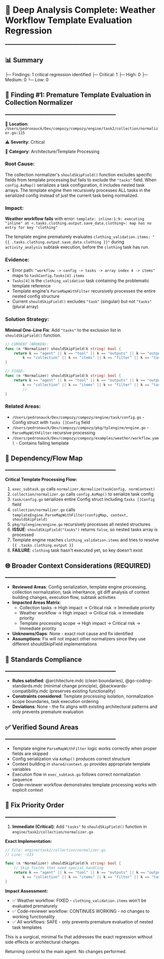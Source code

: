 # 🔎 Deep Analysis Complete: Weather Workflow Template Evaluation Regression

━━━━━━━━━━━━━━━━━━━━━━━━━━━━━━━━━━━━━━━━━━━

## 📊 Summary

├─ Findings: 1 critical regression identified
├─ Critical: 1
├─ High: 0
├─ Medium: 0
└─ Low: 0

## 🧩 Finding #1: Premature Template Evaluation in Collection Normalizer

━━━━━━━━━━━━━━━━━━━━━━━━━━━━━━━━━━━━━━━━━━━

📍 **Location**: `/Users/pedronauck/Dev/compozy/compozy/engine/task2/collection/normalizer.go:115`

⚠️ **Severity**: Critical

📂 **Category**: Architecture/Template Processing

### Root Cause:

The collection normalizer's `shouldSkipField()` function excludes specific fields from template processing but fails to exclude the `"tasks"` field. When `config.AsMap()` serializes a task configuration, it includes nested task arrays. The template engine then recursively processes ALL tasks in the serialized config instead of just the current task being normalized.

### Impact:

**Weather workflow fails** with error: `template: inline:1:9: executing "inline" at <.tasks.clothing.output.save_data.clothing>: map has no entry for key "clothing"`

The template engine prematurely evaluates `clothing_validation.items: "{{ .tasks.clothing.output.save_data.clothing }}"` during `activity_analysis` subtask execution, before the `clothing` task has run.

### Evidence:

- Error path: `"workflow -> config -> tasks -> array index 4 -> items"` maps to `taskConfig.Tasks[4].items`
- `Tasks[4]` is the `clothing_validation` task containing the problematic template reference
- Template engine's `ParseMapWithFilter` recursively processes the entire nested config structure
- Current `shouldSkipField()` excludes `"task"` (singular) but not `"tasks"` (plural array)

### Solution Strategy:

**Minimal One-Line Fix**: Add `"tasks"` to the exclusion list in `shouldSkipField()` function.

```go
// CURRENT (BROKEN):
func (n *Normalizer) shouldSkipField(k string) bool {
    return k == "agent" || k == "tool" || k == "outputs" || k == "output" ||
        k == "collection" || k == "items" || k == "filter" || k == "task"
}

// FIXED:
func (n *Normalizer) shouldSkipField(k string) bool {
    return k == "agent" || k == "tool" || k == "outputs" || k == "output" ||
        k == "collection" || k == "items" || k == "filter" || k == "task" || k == "tasks"
        //                                                                    ^^^^^^^^^^^^
}
```

### Related Areas:

- `/Users/pedronauck/Dev/compozy/compozy/engine/task/config.go` - Config struct with `Tasks []Config` field
- `/Users/pedronauck/Dev/compozy/compozy/pkg/tplengine/engine.go` - `ParseMapWithFilter` recursive processing
- `/Users/pedronauck/Dev/compozy/compozy/examples/weather/workflow.yaml` - Contains failing template

## 🔗 Dependency/Flow Map

━━━━━━━━━━━━━━━━━━━━━━━━━━━━━━━━━━━━━━━━━━━

**Critical Template Processing Flow:**

1. `exec_subtask.go` calls `normalizer.Normalize(taskConfig, normContext)`
2. `collection/normalizer.go` calls `config.AsMap()` to serialize task config
3. `task/config.go` serializes entire Config struct including `Tasks []Config` field
4. `collection/normalizer.go` calls `templateEngine.ParseMapWithFilter(configMap, context, shouldSkipField)`
5. `pkg/tplengine/engine.go` recursively processes all nested structures
6. **ISSUE**: `shouldSkipField("tasks")` returns `false`, so nested tasks array is processed
7. Template engine reaches `clothing_validation.items` and tries to resolve `{{ .tasks.clothing.output }}`
8. **FAILURE**: `clothing` task hasn't executed yet, so key doesn't exist

## 🌐 Broader Context Considerations (REQUIRED)

━━━━━━━━━━━━━━━━━━━━━━━━━━━━━━━━━━━━━━━━━━━

- **Reviewed Areas**: Config serialization, template engine processing, collection normalization, task inheritance, git diff analysis of context building changes, execution flow, subtask activities
- **Impacted Areas Matrix**:
  - Collection tasks → High impact → Critical risk → Immediate priority
  - Weather workflow → High impact → Critical risk → Immediate priority
  - Template processing scope → High impact → Critical risk → Immediate priority
- **Unknowns/Gaps**: None - exact root cause and fix identified
- **Assumptions**: Fix will not impact other normalizers since they use different shouldSkipField implementations

## 📐 Standards Compliance

━━━━━━━━━━━━━━━━━━━━━━━━━━━━━━━━━━━━━━━━━━━

- **Rules satisfied**: @architecture.mdc (clean boundaries), @go-coding-standards.mdc (minimal change principle), @backwards-compatibility.mdc (preserves existing functionality)
- **Constraints considered**: Template processing isolation, normalization scope boundaries, task execution ordering
- **Deviations**: None - the fix aligns with existing architectural patterns and only prevents premature evaluation

## ✅ Verified Sound Areas

━━━━━━━━━━━━━━━━━━━━━━━━━━━━━━━━━━━━━━━━━━━

- Template engine `ParseMapWithFilter` logic works correctly when proper fields are skipped
- Config serialization via `AsMap()` produces correct structure
- Context building in `shared/context.go` provides appropriate template variables
- Execution flow in `exec_subtask.go` follows correct normalization sequence
- Code-reviewer workflow demonstrates template processing works with explicit context

## 🎯 Fix Priority Order

━━━━━━━━━━━━━━━━━━━━━━━━━━━━━━━━━━━━━━━━━━━

1. **Immediate (Critical)**: Add `"tasks"` to `shouldSkipField()` function in `engine/task2/collection/normalizer.go`

**Exact Implementation:**

```go
// File: engine/task2/collection/normalizer.go
// Line: ~115

func (n *Normalizer) shouldSkipField(k string) bool {
    // Skip fields that need special handling
    return k == "agent" || k == "tool" || k == "outputs" || k == "output" ||
        k == "collection" || k == "items" || k == "filter" || k == "task" || k == "tasks"
}
```

**Impact Assessment:**

- ✅ Weather workflow: FIXED - `clothing_validation.items` won't be evaluated prematurely
- ✅ Code-reviewer workflow: CONTINUES WORKING - no changes to working functionality
- ✅ All workflows: SAFE - only prevents premature evaluation of nested task templates

This is a surgical, minimal fix that addresses the exact regression without side effects or architectural changes.

Returning control to the main agent. No changes performed.
